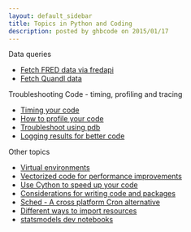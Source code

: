 ```yaml
---
layout: default_sidebar
title: Topics in Python and Coding
description: posted by ghbcode on 2015/01/17
---
```


Data queries
  - [Fetch FRED data via fredapi](/website/notebooks/FRED-download.html)
  - [Fetch Quandl data](/website/notebooks/Quandl-download.html)

Troubleshooting Code - timing, profiling and tracing
  - [Timing your code](/website/notebooks/Profiling-code.html)
  - [How to profile your code](/website/notebooks/Profiling-code.html#profiling-code)
  - [Troubleshoot using pdb](/website/notebooks/Profiling-code.html#tracing-code)
  - [Logging results for better code](/website/notebooks/Logging.html)  

Other topics
* [Virtual environments](/website/notebooks/virtual-environments.html)
* [Vectorized code for performance improvements](/website/notebooks/vectorized-code.html)
* [Use Cython to speed up your code](/website/notebooks/cython.html)
* [Considerations for writing code and packages](/website/notebooks/code-considerations.html)
* [Sched - A cross platform Cron alternative](/website/notebooks/sched.html)
* [Different ways to import resources](/website/notebooks/import_options.html)
* [statsmodels dev notebooks](http://www.statsmodels.org/dev/examples/)
